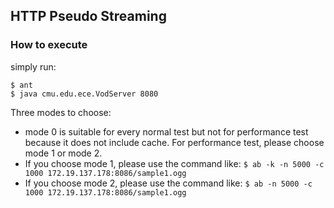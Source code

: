 ## HTTP Pseudo Streaming
### How to execute
simply run: 

  ```
  $ ant
  $ java cmu.edu.ece.VodServer 8080
  ```
 
 Three modes to choose:
 -    mode 0 is suitable for every normal test but not for performance test because it does not include cache. For performance test, please choose mode 1 or mode 2. 
 -    If you choose mode 1, please use the command like:
 `$ ab -k -n 5000 -c 1000 172.19.137.178:8086/sample1.ogg`
 -    If you choose mode 2, please use the command like:
 `$ ab -n 5000 -c 1000 172.19.137.178:8086/sample1.ogg`

 

